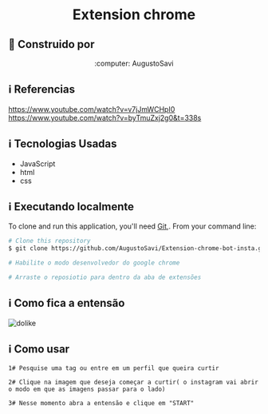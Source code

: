 <h1 align="center">
    Extension chrome 
</h1>

## :rocket: Construido por
<div align="center">
  :computer: AugustoSavi <br>
</div>

## :information_source:  Referencias 
https://www.youtube.com/watch?v=v7jJmWCHpI0 <br>
https://www.youtube.com/watch?v=byTmuZxj2g0&t=338s

## :information_source:  Tecnologias Usadas

* JavaScript
* html
* css

## :information_source: Executando localmente
To clone and run this application, you'll need [Git](https://git-scm.com),. From your command line:

```bash
# Clone this repository
$ git clone https://github.com/AugustoSavi/Extension-chrome-bot-insta.git

# Habilite o modo desenvolvedor do google chrome

# Arraste o reposiotio para dentro da aba de extensões 
```

## :information_source: Como fica a entensão
![dolike](https://user-images.githubusercontent.com/32443720/88189079-07767180-cc0f-11ea-98a6-31f8d8906e32.png)


## :information_source: Como usar
```
1# Pesquise uma tag ou entre em um perfil que queira curtir

2# Clique na imagem que deseja começar a curtir( o instagram vai abrir o modo em que as imagens passar para o lado)

3# Nesse momento abra a entensão e clique em "START"

```
